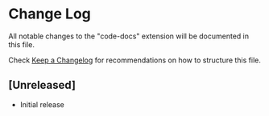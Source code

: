 # Change Log

All notable changes to the "code-docs" extension will be documented in this file.

Check [Keep a Changelog](http://keepachangelog.com/) for recommendations on how to structure this file.

## [Unreleased]

- Initial release